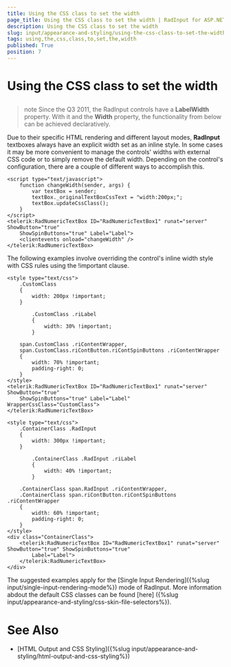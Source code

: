 ```yaml
---
title: Using the CSS class to set the width
page_title: Using the CSS class to set the width | RadInput for ASP.NET AJAX Documentation
description: Using the CSS class to set the width
slug: input/appearance-and-styling/using-the-css-class-to-set-the-width
tags: using,the,css,class,to,set,the,width
published: True
position: 7
---
```


# Using the CSS class to set the width



## 

>note Since the Q3 2011, the RadInput controls have a **LabelWidth** property. With it and the **Width** property, the functionality from below can be achieved declaratively.
>


Due to their specific HTML rendering and different layout modes, **RadInput** textboxes always have an explicit width set as an inline style. In some cases it may be more convenient to manage the controls' widths with external CSS code or to simply remove the default width. Depending on the control's configuration, there are a couple of different ways to accomplish this.



````ASPNET
<script type="text/javascript">
	function changeWidth(sender, args) {
		var textBox = sender;
		textBox._originalTextBoxCssText = "width:200px;";
		textBox.updateCssClass();
	}
</script>
<telerik:RadNumericTextBox ID="RadNumericTextBox1" runat="server" ShowButton="true"
	ShowSpinButtons="true" Label="Label">
	<clientevents onload="changeWidth" />
</telerik:RadNumericTextBox>
````



The following examples involve overriding the control's inline width style with CSS rules using the !important clause.

````ASPNET
<style type="text/css">
	.CustomClass
	{
		width: 200px !important;
	}

		.CustomClass .riLabel
		{
			width: 30% !important;
		}

	span.CustomClass .riContentWrapper,
	span.CustomClass.riContButton.riContSpinButtons .riContentWrapper
	{
		width: 70% !important;
		padding-right: 0;
	}
</style>
<telerik:RadNumericTextBox ID="RadNumericTextBox1" runat="server" ShowButton="true"
	ShowSpinButtons="true" Label="Label" WrapperCssClass="CustomClass">
</telerik:RadNumericTextBox>
````



````ASPNET
<style type="text/css">
	.ContainerClass .RadInput
	{
		width: 300px !important;
	}

		.ContainerClass .RadInput .riLabel
		{
			width: 40% !important;
		}

	.ContainerClass span.RadInput .riContentWrapper,
	.ContainerClass span.riContButton.riContSpinButtons .riContentWrapper
	{
		width: 60% !important;
		padding-right: 0;
	}
</style>
<div class="ContainerClass">
	<telerik:RadNumericTextBox ID="RadNumericTextBox1" runat="server" ShowButton="true" ShowSpinButtons="true"
		Label="Label">
	</telerik:RadNumericTextBox>
</div>
````

The suggested examples apply for the [Single Input Rendering]({%slug input/single-input-rendering-mode%}) mode of RadInput. More information abdout the default CSS classes can be found [here] ({%slug input/appearance-and-styling/css-skin-file-selectors%}). 

# See Also

 * [HTML Output and CSS Styling]({%slug input/appearance-and-styling/html-output-and-css-styling%})
